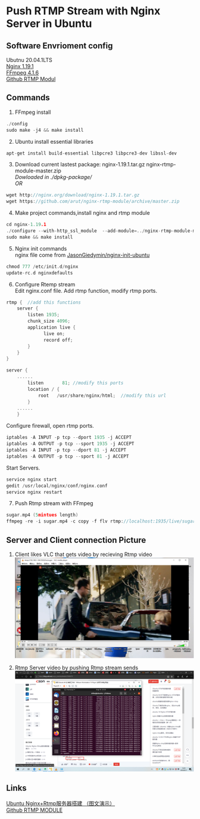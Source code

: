 # Push RTMP Stream with Nginx Server in Ubuntu

## Software Envrioment config
Ubutnu 20.04.1LTS  
[Nginx 1.19.1](http://nginx.org/en/download.html)  
[FFmpeg 4.1.6](http://ffmpeg.org/doxygen/4.1/scaling_video_8c-example.html)  
[Github RTMP Modul](https://github.com/arut/nginx-rtmp-module)  

## Commands
1. FFmpeg install
```C
./config
sudo make -j4 && make install
```

2. Ubuntu install essential libraries
```C
apt-get install build-essential libpcre3 libpcre3-dev libssl-dev
```

3. Download current lastest package: nginx-1.19.1.tar.gz nginx-rtmp-module-master.zip  
*Dowloaded in ./dpkg-package/*  
*OR*  
```C
wget http://nginx.org/download/nginx-1.19.1.tar.gz
wget https://github.com/arut/nginx-rtmp-module/archive/master.zip
```

4. Make project commands,install nginx and rtmp module
```C
cd nginx-1.19.1
./configure --with-http_ssl_module  --add-module=../nginx-rtmp-module-master
sudo make && make install
```

5. Nginx init commands  
nginx file come from [JasonGiedymin/nginx-init-ubuntu](https://github.com/JasonGiedymin/nginx-init-ubuntu)  
```C
chmod 777 /etc/init.d/nginx
update-rc.d nginxdefaults
```

6. Configure Rtemp stream  
Edit nginx.conf file. Add rtmp function, modify rtmp ports.  
```C
rtmp {  //add this functions
    server {  
        listen 1935;
        chunk_size 4096; 
        application live {
              live on;
              record off;
        }
    }  
}
``` 
```C
server {
	......
        listen       81; //modify this ports
        location / {
            root   /usr/share/nginx/html;  //modify this url
        }
	......
    }
```
Configure firewall, open rtmp ports.
```C
iptables -A INPUT -p tcp --dport 1935 -j ACCEPT 
iptables -A OUTPUT -p tcp --sport 1935 -j ACCEPT 
iptables -A INPUT -p tcp --dport 81 -j ACCEPT 
iptables -A OUTPUT -p tcp --sport 81 -j ACCEPT
```
Start Servers.
```C
service nginx start
gedit /usr/local/nginx/conf/nginx.conf
service nginx restart
```

7. Push Rtmp stream with FFmpeg
```C
sugar.mp4 (5mintues length)
ffmpeg -re -i sugar.mp4 -c copy -f flv rtmp://localhost:1935/live/sugar
```

## Server and Client connection Picture
1. Client likes VLC that gets video by recieving Rtmp video  
![VLC Client](https://github.com/ShiKe-And-His-Friends/RtmpProtcolNiginxServer/blob/master/demo-pic/client.png)

2. Rtmp Server video by pushing Rtmp stream sends  
![Rtmp Server](https://github.com/ShiKe-And-His-Friends/RtmpProtcolNiginxServer/blob/master/demo-pic/server.png)

## Links  
[Ubuntu Nginx+Rtmp服务器搭建 （图文演示）](https://blog.csdn.net/avsys_z/article/details/79569279)  
[Github RTMP MODULE](https://github.com/arut/nginx-rtmp-module)  
